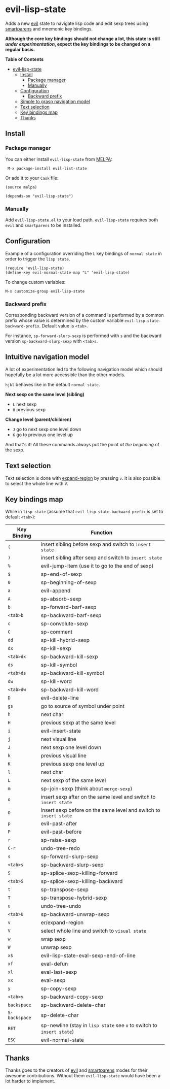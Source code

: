 # evil-lisp-state

Adds a new [evil][evil-link] state to navigate lisp code and edit sexp trees
using [smartparens][smartparens-link] and mnemonic key bindings.

**Although the core key bindings should not change a lot, this state is still
_under experimentation_, expect the key bindings to be changed on a regular
basis.**

<!-- markdown-toc start - Don't edit this section. Run M-x markdown-toc/generate-toc again -->
**Table of Contents**

- [evil-lisp-state](#evil-lisp-state)
    - [Install](#install)
        - [Package manager](#package-manager)
        - [Manually](#manually)
    - [Configuration](#configuration)
        - [Backward prefix](#backward-prefix)
    - [Simple to grasp navigation model](#simple-to-grasp-navigation-model)
    - [Text selection](#text-selection)
    - [Key bindings map](#key-bindings-map)
    - [Thanks](#thanks)

<!-- markdown-toc end -->

## Install

### Package manager

You can either install `evil-lisp-state` from [MELPA][melpa-link]:

```
 M-x package-install evil-list-state
```

Or add it to your `Cask` file:

```elisp
(source melpa)

(depends-on "evil-lisp-state")
```

### Manually

Add `evil-lisp-state.el` to your load path. `evil-lisp-state` requires
both `evil` and `smartparens` to be installed.

## Configuration

Example of a configuration overriding the `L` key bindings of `normal state`
in order to trigger the `lisp state`.

```elisp
(require 'evil-lisp-state)
(define-key evil-normal-state-map "L" 'evil-lisp-state)
```

To change custom variables:

```
M-x customize-group evil-lisp-state
```

### Backward prefix

Corresponding backward version of a command is performed by a common prefix
whose value is determined by the custom variable
`evil-lisp-state-backward-prefix`. Default value is `<tab>`.

For instance, `sp-forward-slurp-sexp` is performed with `s` and the backward
version `sp-backward-slurp-sexp` with `<tab>s`.

## Intuitive navigation model

A lot of experimentation led to the following navigation model which should
hopefully be a lot more accessible than the other models.

`hjkl` behaves like in the default `normal state`.

**Next sexp on the same level (sibling)**
- `L` next sexp
- `H` previous sexp

**Change level (parent/children)**
- `J` go to next sexp one level down
- `K` go to previous one level up

And that's it! All these commands always put the point _at the beginning_ of
the sexp.

## Text selection

Text selection is done with [expand-region][expand-link] by pressing `v`.
It is also possible to select the whole line with `V`.

## Key bindings map

While in `lisp state` (assume that `evil-lisp-state-backward-prefix` is set
to default `<tab>`):

Key Binding   | Function
--------------|------------------------------------------------------------
`(`           | insert sibling before sexp and switch to `insert state`
`)`           | insert sibling after sexp and switch to `insert state`
`%`           | evil-jump-item (use it to go to the end of sexp)
`$`           | sp-end-of-sexp
`0`           | sp-beginning-of-sexp
`a`           | evil-append
`A`           | sp-absorb-sexp
`b`           | sp-forward-barf-sexp
`<tab>b`      | sp-backward-barf-sexp
`c`           | sp-convolute-sexp
`C`           | sp-comment
`dd`          | sp-kill-hybrid-sexp
`dx`          | sp-kill-sexp
`<tab>dx`     | sp-backward-kill-sexp
`ds`          | sp-kill-symbol
`<tab>ds`     | sp-backward-kill-symbol
`dw`          | sp-kill-word
`<tab>dw`     | sp-backward-kill-word
`D`           | evil-delete-line
`gs`          | go to source of symbol under point
`h`           | next char
`H`           | previous sexp at the same level
`i`           | evil-insert-state
`j`           | next visual line
`J`           | next sexp one level down
`k`           | previous visual line
`K`           | previous sexp one level up
`l`           | next char
`L`           | next sexp of the same level
`m`           | sp-join-sexp (think about `merge-sexp`)
`o`           | insert sexp after on the same level and switch to `insert state`
`O`           | insert sexp before on the same level and switch to `insert state`
`p`           | evil-past-after
`P`           | evil-past-before
`r`           | sp-raise-sexp
`C-r`         | undo-tree-redo
`s`           | sp-forward-slurp-sexp
`<tab>s`      | sp-backward-slurp-sexp
`S`           | sp-splice-sexp-killing-forward
`<tab>S`      | sp-splice-sexp-killing-backward
`t`           | sp-transpose-sexp
`T`           | sp-transpose-hybrid-sexp
`u`           | undo-tree-undo
`<tab>U`      | sp-backward-unwrap-sexp
`v`           | er/expand-region
`V`           | select whole line and switch to `visual state`
`w`           | wrap sexp
`W`           | unwrap sexp
`x$`          | evil-lisp-state-eval-sexp-end-of-line
`xf`          | eval-defun
`xl`          | eval-last-sexp
`xx`          | eval-sexp
`y`           | sp-copy-sexp
`<tab>y`      | sp-backward-copy-sexp
`backspace`   | sp-backward-delete-char
`S-backspace` | sp-delete-char
`RET`         | sp-newline (stay in `lisp state` see `o` to switch to `insert state`)
`ESC`         | evil-normal-state

## Thanks

Thanks goes to the creators of [evil][evil-link] and [smartparens][smartparens-link]
modes for their awesome contributions. Without them `evil-lisp-state` would
have been a lot harder to implement.

[evil-link]: https://gitorious.org/evil/pages/Home
[smartparens-link]: https://github.com/Fuco1/smartparens/wiki
[melpa-link]: http://melpa.milkbox.net
[expand-link]: https://github.com/magnars/expand-region.el
